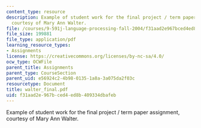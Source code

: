 ```yaml
---
content_type: resource
description: Example of student work for the final project / term paper assignment,
  courtesy of Mary Ann Walter.
file: /courses/9-591j-language-processing-fall-2004/f31aad2e967bced4ed8b409334dbafeb_walter_final.pdf
file_size: 199881
file_type: application/pdf
learning_resource_types:
- Assignments
license: https://creativecommons.org/licenses/by-nc-sa/4.0/
ocw_type: OCWFile
parent_title: Assignments
parent_type: CourseSection
parent_uid: e56924c2-4b98-0135-1a8a-3a075da2f03c
resourcetype: Document
title: walter_final.pdf
uid: f31aad2e-967b-ced4-ed8b-409334dbafeb
---
```

Example of student work for the final project / term paper assignment, courtesy of Mary Ann Walter.